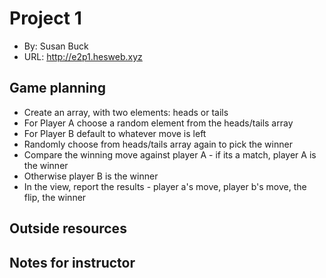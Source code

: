 # Project 1
+ By: Susan Buck
+ URL: <http://e2p1.hesweb.xyz>

## Game planning
+ Create an array, with two elements: heads or tails
+ For Player A choose a random element from the heads/tails array
+ For Player B default to whatever move is left
+ Randomly choose from heads/tails array again to pick the winner
+ Compare the winning move against player A - if its a match, player A is the winner
+ Otherwise player B is the winner
+ In the view, report the results - player a's move, player b's move, the flip, the winner

## Outside resources

## Notes for instructor
